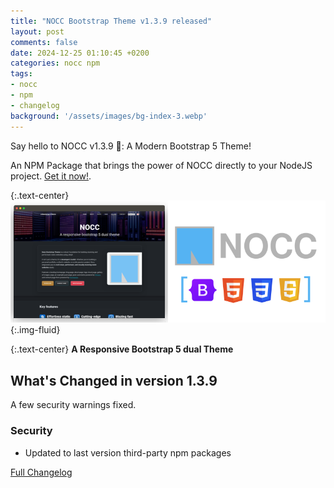 ```yaml
---
title: "NOCC Bootstrap Theme v1.3.9 released"
layout: post
comments: false
date: 2024-12-25 01:10:45 +0200
categories: nocc npm
tags:
- nocc
- npm
- changelog
background: '/assets/images/bg-index-3.webp'
---
```


Say hello to NOCC v1.3.9 🎉: A Modern Bootstrap 5 Theme!

An NPM Package that brings the power of NOCC directly to your NodeJS project. [Get it now!](https://www.npmjs.com/package/nocc-bootstrap-theme).

{:.text-center}
![NOCC Thene](/assets/images/nocc-theme-showroom.png){:.img-fluid}

{:.text-center}
**A Responsive Bootstrap 5 dual Theme**

## What's Changed in version 1.3.9

A few security warnings fixed.

### Security

- Updated to last version third-party npm packages

[Full Changelog](https://github.com/carlesloriente/nocc-bootstrap-theme/compare/v1.3.8...v1.3.9)

